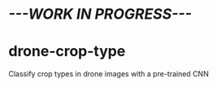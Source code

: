 # *---WORK IN PROGRESS---*

# drone-crop-type
Classify crop types in drone images with a pre-trained CNN
